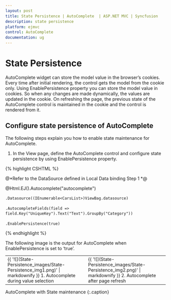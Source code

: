 ```yaml
---
layout: post
title: State Persistence | AutoComplete  | ASP.NET MVC | Syncfusion
description: state persistence
platform: ejmvc
control: AutoComplete
documentation: ug
---
```


# State Persistence

AutoComplete widget can store the model value in the browser’s cookies. Every time after initial rendering, the control gets the model from the cookie only. Using EnablePersistence property you can store the model value in cookies. So when any changes are made dynamically, the values are updated in the cookie. On refreshing the page, the previous state of the AutoComplete control is maintained in the cookie and the control is rendered from it.

## Configure state persistence of AutoComplete

The following steps explain you how to enable state maintenance for AutoComplete.



1. In the View page, define the AutoComplete control and configure state persistence by using EnablePersistence property.


{% highlight CSHTML %}

@*Refer to the DataSource defined in Local Data binding Step 1 *@

@Html.EJ().Autocomplete("autocomplete")

    .Datasource((IEnumerable<CarsList>)ViewBag.datasource)

    .AutocompleteFields(field => field.Key("UniqueKey").Text("Text").GroupBy("Category"))

    .EnablePersistence(true)


{% endhighlight %}

The following image is the output for AutoComplete when EnablePersistence is set to ‘true’.

<table>
<tr>
<td>
{{ '![](State-Persistence_images/State-Persistence_img1.png)' | markdownify }}
1. Autocomplete during value selection<br></td><td>
{{ '![](State-Persistence_images/State-Persistence_img2.png)' | markdownify }}
2. Autocomplete after page refresh</td></tr>
</table>


AutoComplete with State maintenance
{:.caption}

